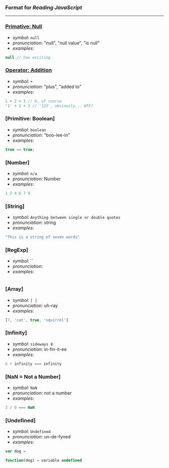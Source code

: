 ### Format for _Reading JavaScript_

----
### [Primative: Null](https://developer.mozilla.org/en-US/docs/Web/JavaScript/Reference/Global_Objects/null)

* _symbol_: `null`
* _pronunciation_: "null", "null value", "is null"
* _examples_:
```javascript
null // how exciting
```

### [Operator: Addition](https://developer.mozilla.org/en-US/docs/Web/JavaScript/Reference/Operators/Arithmetic_Operators#Addition_(.2B))

* _symbol_: `+`
* _pronunciation_: "plus", "added to"
* _examples_:
```javascript
1 + 2 + 3 // 6, of course
'1' + 2 + 3 // '123', obviously... WTF?
```

### [Primitive: Boolean]

* _symbol_: `boolean`
* _pronunciation_: "boo-lee-in"
* _examples_: 
```javascript
true == true;
```

### [Number]

* _symbol_: `n/a`
* _pronunciation_: Number
* _examples_:
```javascript
1 2 4 6 7 9
```

### [String]

* _symbol_: `Anything between single or double quotes`
* _pronunciation_: string
* _examples_:
```javascript
"This is a string of seven words"
```

### [RegExp]

* _symbol_: ``
* _pronunciation_: 
* _examples_:
```javascript

```

### [Array]

* _symbol_: `[ ]`
* _pronunciation_: uh-ray
* _examples_:
```javascript
[7, 'cat', true, 'squirrel']
```

### [Infinity]

* _symbol_: `sideways 8`
* _pronunciation_: in-fin-it-ee
* _examples_:
```javascript
6 + infinity === infinity
```

### [NaN = Not a Number]

* _symbol_: `NaN`
* _pronunciation_: not a number
* _examples_:
```javascript
3 / 0 === NaN
```

### [Undefined]

* _symbol_: `Undefined`
* _pronunciation_: un-de-fyned
* _examples_:
```javascript
var dog = 

function(dog) = variable undefined
```


























